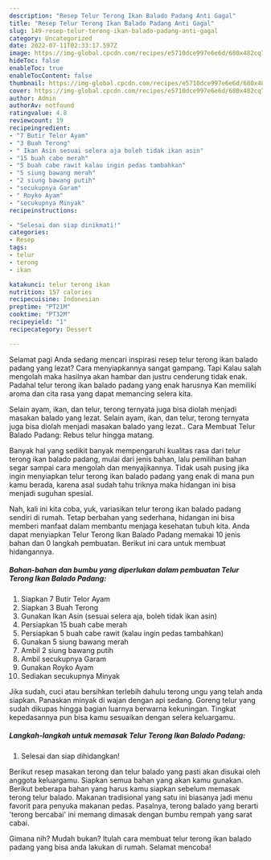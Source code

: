 ```yaml
---
description: "Resep Telur Terong Ikan Balado Padang Anti Gagal"
title: "Resep Telur Terong Ikan Balado Padang Anti Gagal"
slug: 149-resep-telur-terong-ikan-balado-padang-anti-gagal
category: Uncategorized
date: 2022-07-11T02:33:17.597Z
image: https://img-global.cpcdn.com/recipes/e5710dce997e6e6d/680x482cq70/telur-terong-ikan-balado-padang-foto-resep-utama.jpg
hideToc: false
enableToc: true
enableTocContent: false
thumbnail: https://img-global.cpcdn.com/recipes/e5710dce997e6e6d/680x482cq70/telur-terong-ikan-balado-padang-foto-resep-utama.jpg
cover: https://img-global.cpcdn.com/recipes/e5710dce997e6e6d/680x482cq70/telur-terong-ikan-balado-padang-foto-resep-utama.jpg
author: Admin
authorAv: notfound
ratingvalue: 4.8
reviewcount: 19
recipeingredient:
- "7 Butir Telor Ayam"
- "3 Buah Terong"
- " Ikan Asin sesuai selera aja boleh tidak ikan asin"
- "15 buah cabe merah"
- "5 buah cabe rawit kalau ingin pedas tambahkan"
- "5 siung bawang merah"
- "2 siung bawang putih"
- "secukupnya Garam"
- " Royko Ayam"
- "secukupnya Minyak"
recipeinstructions:

- "Selesai dan siap dinikmati!"
categories:
- Resep
tags:
- telur
- terong
- ikan

katakunci: telur terong ikan 
nutrition: 157 calories
recipecuisine: Indonesian
preptime: "PT21M"
cooktime: "PT32M"
recipeyield: "1"
recipecategory: Dessert

---
```



Selamat pagi Anda sedang mencari inspirasi resep telur terong ikan balado padang yang lezat? Cara menyiapkannya sangat gampang. Tapi Kalau salah mengolah maka hasilnya akan hambar dan justru cenderung tidak enak. Padahal telur terong ikan balado padang yang enak harusnya Kan memiliki aroma dan cita rasa yang dapat memancing selera kita.


Selain ayam, ikan, dan telur, terong ternyata juga bisa diolah menjadi masakan balado yang lezat. Selain ayam, ikan, dan telur, terong ternyata juga bisa diolah menjadi masakan balado yang lezat.. Cara Membuat Telur Balado Padang: Rebus telur hingga matang.

Banyak hal yang sedikit banyak mempengaruhi kualitas rasa dari telur terong ikan balado padang, mulai dari jenis bahan, lalu pemilihan bahan segar sampai cara mengolah dan menyajikannya. Tidak usah pusing jika ingin menyiapkan telur terong ikan balado padang yang enak di mana pun kamu berada, karena asal sudah tahu triknya maka hidangan ini bisa menjadi suguhan spesial.


Nah, kali ini kita coba, yuk, variasikan telur terong ikan balado padang sendiri di rumah. Tetap berbahan yang sederhana, hidangan ini bisa memberi manfaat dalam membantu menjaga kesehatan tubuh kita. Anda dapat menyiapkan Telur Terong Ikan Balado Padang memakai 10 jenis bahan dan 0 langkah pembuatan. Berikut ini cara untuk membuat hidangannya.

<!--inarticleads1-->

##### Bahan-bahan dan bumbu yang diperlukan dalam pembuatan Telur Terong Ikan Balado Padang:

1. Siapkan 7 Butir Telor Ayam
1. Siapkan 3 Buah Terong
1. Gunakan  Ikan Asin (sesuai selera aja, boleh tidak ikan asin)
1. Persiapkan 15 buah cabe merah
1. Persiapkan 5 buah cabe rawit (kalau ingin pedas tambahkan)
1. Gunakan 5 siung bawang merah
1. Ambil 2 siung bawang putih
1. Ambil secukupnya Garam
1. Gunakan  Royko Ayam
1. Sediakan secukupnya Minyak


Jika sudah, cuci atau bersihkan terlebih dahulu terong ungu yang telah anda siapkan. Panaskan minyak di wajan dengan api sedang. Goreng telur yang sudah dikupas hingga bagian luarnya berwarna kekuningan. Tingkat kepedasannya pun bisa kamu sesuaikan dengan selera keluargamu. 

<!--inarticleads2-->

##### Langkah-langkah untuk memasak Telur Terong Ikan Balado Padang:


1. Selesai dan siap dihidangkan!

Berikut resep masakan terong dan telur balado yang pasti akan disukai oleh anggota keluargamu. Siapkan semua bahan yang akan kamu gunakan. Berikut beberapa bahan yang harus kamu siapkan sebelum memasak terong telur balado. Makanan tradisional yang satu ini biasanya jadi menu favorit para penyuka makanan pedas. Pasalnya, terong balado yang berarti &#39;terong bercabai&#39; ini memang dimasak dengan bumbu rempah yang sarat cabai. 

Gimana nih? Mudah bukan? Itulah cara membuat telur terong ikan balado padang yang bisa anda lakukan di rumah. Selamat mencoba!
